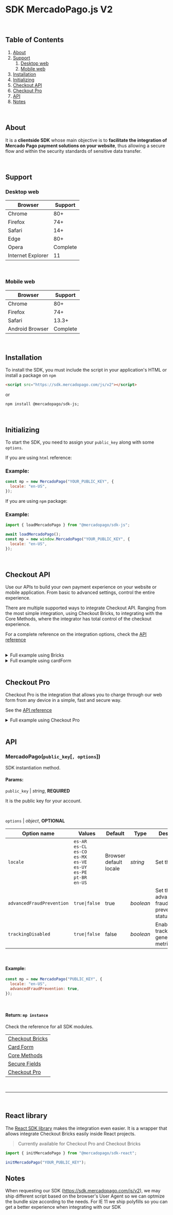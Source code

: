 # SDK MercadoPago.js V2

<br />

## Table of Contents

1. [About](#about)
2. [Support](#support)
   1. [Desktop web](#desktop-web)
   2. [Mobile web](#mobile-web)
3. [Installation](#installation)
4. [Initializing](#initializing)
5. [Checkout API](#checkout-api)
6. [Checkout Pro](#checkout-pro)
7. [API](#api)
8. [Notes](#notes)

<br />

## About

It is a **clientside SDK** whose main objective is to **facilitate the integration of Mercado Pago payment solutions on your website**, thus allowing a secure flow and within the security standards of sensitive data transfer.

<br />

## Support

### Desktop web

| Browser           | Support  |
| ----------------- | -------- |
| Chrome            | 80+      |
| Firefox           | 74+      |
| Safari            | 14+      |
| Edge              | 80+      |
| Opera             | Complete |
| Internet Explorer | 11       |

<br />

### Mobile web

| Browser         | Support  |
| --------------- | -------- |
| Chrome          | 80+      |
| Firefox         | 74+      |
| Safari          | 13.3+    |
| Android Browser | Complete |

<br />

## Installation

To install the SDK, you must include the script in your application's HTML or install a package on `npm`

```html
<script src="https://sdk.mercadopago.com/js/v2"></script>
```

or

```npm
npm install @mercadopago/sdk-js;
```

<br />

## Initializing

To start the SDK, you need to assign your `public_key` along with some `options`.

If you are using `html` reference:

### Example:

```javascript
const mp = new MercadoPago("YOUR_PUBLIC_KEY", {
  locale: "en-US",
});
```

If you are using `npm` package:

### Example:

```javascript
import { loadMercadoPago } from "@mercadopago/sdk-js";

await loadMercadoPago();
const mp = new window.MercadoPago("YOUR_PUBLIC_KEY", {
  locale: "en-US",
});
```

<br/>

## Checkout API

Use our APIs to build your own payment experience on your website or mobile application. From basic to advanced settings, control the entire experience.

There are multiple supported ways to integrate Checkout API. Ranging from the most simple integration, using Checkout Bricks, to integrating with the Core Methods, where the integrator has total control of the checkout experience.

For a complete reference on the integration options, check the [API reference](#api)

<br />
<details>
  <summary>Full example using Bricks</summary>

```HTML
<html>
    <body>
        <div id="cardPaymentBrick_container"></div>
    </body>
</html>
<script src="https://sdk.mercadopago.com/js/v2"></script>


<script>
    const mp = new MercadoPago('YOUR_PUBLIC_KEY');
    const bricksBuilder = mp.bricks();

    const renderCardPaymentBrick = async (bricksBuilder) => {

        const settings = {
            initialization: {
                amount: 100, //value of the payment to be processed
            },
            customization: {
                visual: {
                    style: {
                        theme: 'dark' // 'default' |'dark' | 'bootstrap' | 'flat'
                    }
                }
            },
            callbacks: {
                onSubmit: (cardFormData) => {
                    return new Promise((resolve, reject) => {
                        fetch("/process_payment", {
                            method: "POST",
                            headers: {
                                "Content-Type": "application/json",
                            },
                            body: JSON.stringify(cardFormData)
                        })
                        .then(resp => resp.json())
                        .then((response) => {
                            // get payment result
                            resolve();
                        })
                        .catch((error) => {
                            // get payment result error
                            reject();
                        })
                    });
                },
                onReady: () => {
                    // handle form ready
                },
                onError: (error) => {
                    // handle error
                }
            }
        }

        cardPaymentBrickController = await bricksBuilder.create('cardPayment', 'cardPaymentBrick_container', settings);
    };

    renderCardPaymentBrick(bricksBuilder);
</script>
```

</details>

<details>
  <summary>Full example using cardForm</summary>

```HTML
<style>
#form-checkout {
  display: flex;
  flex-direction: column;
  max-width: 600px;
}

.container {
  height: 18px;
  display: inline-block;
  border: 1px solid rgb(118, 118, 118);
  border-radius: 2px;
  padding: 1px 2px;
}
</style>
<form id="form-checkout">
<div id="form-checkout__cardNumber" class="container"></div>
<div id="form-checkout__expirationDate" class="container"></div>
<div id="form-checkout__securityCode" class="container"></div>
<input type="text" id="form-checkout__cardholderName" />
<select id="form-checkout__issuer"></select>
<select id="form-checkout__installments"></select>
<select id="form-checkout__identificationType"></select>
<input type="text" id="form-checkout__identificationNumber" />
<input type="email" id="form-checkout__cardholderEmail" />

<button type="submit" id="form-checkout__submit">Pagar</button>
<progress value="0" class="progress-bar">Carregando...</progress>
</form>

<script src="https://sdk.mercadopago.com/js/v2"></script>
<script>
const mp = new MercadoPago('PUBLIC_KEY', {
    locale: 'en-US'
})
const cardForm = mp.cardForm({
  amount: "100.5",
  iframe: true,
  form: {
    id: "form-checkout",
    cardNumber: {
      id: "form-checkout__cardNumber",
      placeholder: "Card number",
    },
    expirationDate: {
      id: "form-checkout__expirationDate",
      placeholder: "MM/YYYY",
    },
    securityCode: {
      id: "form-checkout__securityCode",
      placeholder: "CVV",
    },
    cardholderName: {
      id: "form-checkout__cardholderName",
      placeholder: "Cardholder name",
    },
    issuer: {
      id: "form-checkout__issuer",
      placeholder: "Issuer",
    },
    installments: {
      id: "form-checkout__installments",
      placeholder: "Total installments",
    },
    identificationType: {
      id: "form-checkout__identificationType",
      placeholder: "Document type",
    },
    identificationNumber: {
      id: "form-checkout__identificationNumber",
      placeholder: "Document number",
    },
    cardholderEmail: {
      id: "form-checkout__cardholderEmail",
      placeholder: "Email",
    },
  },
  callbacks: {
    onFormMounted: error => {
      if (error) return console.warn("Form Mounted handling error: ", error);
      console.log("Form mounted");
    },
    onSubmit: event => {
      event.preventDefault();

      const {
        paymentMethodId: payment_method_id,
        issuerId: issuer_id,
        cardholderEmail: email,
        amount,
        token,
        installments,
        identificationNumber,
        identificationType,
      } = cardForm.getCardFormData();

      fetch("/process_payment", {
        method: "POST",
        headers: {
          "Content-Type": "application/json",
        },
        body: JSON.stringify({
          token,
          issuer_id,
          payment_method_id,
          transaction_amount: Number(amount),
          installments: Number(installments),
          description: "Product description",
          payer: {
            email,
            identification: {
              type: identificationType,
              number: identificationNumber,
            },
          },
        }),
      });
    },
    onFetching: (resource) => {
      console.log("Fetching resource: ", resource);

      // Animate progress bar
      const progressBar = document.querySelector(".progress-bar");
      progressBar.removeAttribute("value");

      return () => {
        progressBar.setAttribute("value", "0");
      };
    }
  },
});

</script>

```

</details>
</br>

## Checkout Pro

Checkout Pro is the integration that allows you to charge through our web form from any device in a simple, fast and secure way.

See the [API reference](#api)

<details>
  <summary>Full example using Checkout Pro</summary>

```html
<!DOCTYPE html>
<html>
  <body>
    <div class="cho_container"></div>
    <script src="https://sdk.mercadopago.com/js/v2"></script>
    <script>
      const mp = new MercadoPago("PUBLIC_KEY", { locale: "en-US" });
      const walletBuilder = mp.bricks();
      const renderComponent = async (walletBuilder) => {
        const settings = {
          initialization: {
            preferenceId: "<PREFERENCE_ID>",
          },
        };
        const walletController = await walletBuilder.create(
          "wallet",
          "cho_container",
          settings
        );
      };
      renderComponent(walletBuilder);
    </script>
  </body>
</html>
```

</details>
<br />

## API

### MercadoPago(`public_key`[`, options`])

SDK instantiation method.

#### Params:

`public_key` | _string_, **REQUIRED**

It is the public key for your account.

<br />
 
`options` | *object*, **OPTIONAL**

| Option name               | Values                                                                                          | Default                | Type      | Description                                      |              |
| ------------------------- | ----------------------------------------------------------------------------------------------- | ---------------------- | --------- | ------------------------------------------------ | ------------ |
| `locale`                  | `es-AR`<br>`es-CL`<br>`es-CO`<br>`es-MX`<br>`es-VE`<br>`es-UY`<br>`es-PE`<br>`pt-BR`<br>`en-US` | Browser default locale | _string_  | Set the locale                                   | **OPTIONAL** |
| `advancedFraudPrevention` | `true\|false`                                                                                   | true                   | _boolean_ | Set the advanced fraud prevention status         | **OPTIONAL** |
| `trackingDisabled`        | `true\|false`                                                                                   | false                  | _boolean_ | Enable/disable tracking of generic usage metrics | **OPTIONAL** |

<br />

#### Example:

```javascript
const mp = new MercadoPago("PUBLIC_KEY", {
  locale: "en-US",
  advancedFraudPrevention: true,
});
```

<br />

#### Return: `mp instance`

Check the reference for all SDK modules.

|                                         |
| --------------------------------------- |
| [Checkout Bricks](/API/bricks/index.md) |
| [Card Form](/API/card-form.md)          |
| [Core Methods](/API/core-methods.md)    |
| [Secure Fields](/API/fields.md)         |
| [Checkout Pro](/API/checkout-pro.md)    |

<br />

---

<br />

## React library

The [React SDK library](https://github.com/mercadopago/sdk-react) makes the integration even easier. It is a wrapper that allows integrate Checkout Bricks easily inside React projects.

> Currently available for Checkout Pro and Checkout Bricks

```js
import { initMercadoPago } from "@mercadopago/sdk-react";

initMercadoPago("YOUR_PUBLIC_KEY");
```

## Notes

When requesting our SDK (https://sdk.mercadopago.com/js/v2), we may ship different script based on the browser's User Agent so we can optmize the bundle size according to the needs.
For IE 11 we ship polyfills so you can get a better experience when integrating with our SDK
